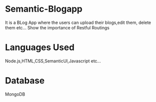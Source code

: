 # Semantic-Blogapp
It is a BLog App where the users can upload their blogs,edit them, delete them etc...
Show the importance of Restful Routings

# Languages Used 
Node.js,HTML,CSS,SemanticUI,Javascript etc...
# Database 
MongoDB
